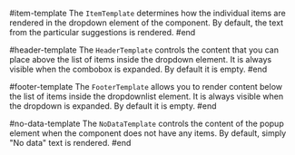 #item-template
The `ItemTemplate` determines how the individual items are rendered in the dropdown element of the component. By default, the text from the particular suggestions is rendered.
#end

#header-template
The `HeaderTemplate` controls the content that you can place above the list of items inside the dropdown element. It is always visible when the combobox is expanded. By default it is empty.
#end

#footer-template
The `FooterTemplate` allows you to render content below the list of items inside the dropdownlist element. It is always visible when the dropdown is expanded. By default it is empty.
#end

#no-data-template
The `NoDataTemplate` controls the content of the popup element when the component does not have any items. By default, simply "No data" text is rendered.
#end